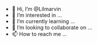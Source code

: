 - 👋 Hi, I’m @Lilmarvin
- 👀 I’m interested in ...
- 🌱 I’m currently learning ...
- 💞️ I’m looking to collaborate on ...
- 📫 How to reach me ...

<!---
Lilmarvin/Lilmarvin is a ✨ special ✨ repository because its `README.md` (this file) appears on your GitHub profile.
You can click the Preview link to take a look at your changes.
--->
